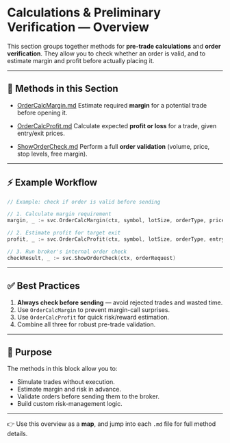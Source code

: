 # Calculations & Preliminary Verification — Overview

This section groups together methods for **pre-trade calculations** and **order verification**.
They allow you to check whether an order is valid, and to estimate margin and profit before actually placing it.

---

## 📂 Methods in this Section

* [OrderCalcMargin.md](OrderCalcMargin.md)
  Estimate required **margin** for a potential trade before opening it.

* [OrderCalcProfit.md](OrderCalcProfit.md)
  Calculate expected **profit or loss** for a trade, given entry/exit prices.

* [ShowOrderCheck.md](ShowOrderCheck.md)
  Perform a full **order validation** (volume, price, stop levels, free margin).

---

## ⚡ Example Workflow

```go
// Example: check if order is valid before sending

// 1. Calculate margin requirement
margin, _ := svc.OrderCalcMargin(ctx, symbol, lotSize, orderType, price)

// 2. Estimate profit for target exit
profit, _ := svc.OrderCalcProfit(ctx, symbol, lotSize, orderType, entry, exit)

// 3. Run broker's internal order check
checkResult, _ := svc.ShowOrderCheck(ctx, orderRequest)
```

---

## ✅ Best Practices

1. **Always check before sending** — avoid rejected trades and wasted time.
2. Use `OrderCalcMargin` to prevent margin-call surprises.
3. Use `OrderCalcProfit` for quick risk/reward estimation.
4. Combine all three for robust pre-trade validation.

---

## 🎯 Purpose

The methods in this block allow you to:

* Simulate trades without execution.
* Estimate margin and risk in advance.
* Validate orders before sending them to the broker.
* Build custom risk-management logic.

---

👉 Use this overview as a **map**, and jump into each `.md` file for full method details.
